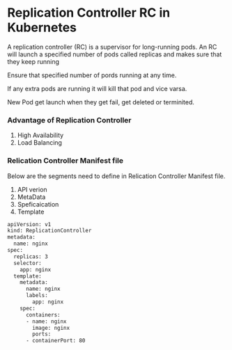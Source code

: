 

# Replication Controller RC  in Kubernetes

A replication controller (RC) is a supervisor for long-running pods. An RC will launch a specified number of pods called replicas and makes sure that they keep running

Ensure that specified number of pords running at any time.

If any extra pods are running it will kill that pod and vice varsa.

New Pod get launch when they get fail, get deleted or terminited. 


### Advantage of Replication Controller 

1. High Availability 
2. Load Balancing 


### Relication Controller Manifest file

Below are the segments need to define in Relication Controller Manifest file.

1. API verion 
2. MetaData
3. Speficaication
4. Template 

```sh
apiVersion: v1
kind: ReplicationController
metadata:
  name: nginx
spec:
  replicas: 3
  selector:
    app: nginx
  template:
    metadata:
      name: nginx
      labels:
        app: nginx
    spec:
      containers:
      - name: nginx
        image: nginx
        ports:
      - containerPort: 80
 ```

